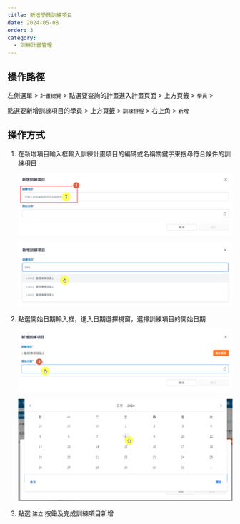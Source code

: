 ```yaml
---
title: 新增學員訓練項目
date: 2024-05-08
order: 3
category:
  - 訓練計畫管理
---
```


## 操作路徑

左側選單 > ```計畫總覽``` > 點選要查詢的計畫進入計畫頁面 > 上方頁籤 > ```學員``` >

點選要新增訓練項目的學員 > 上方頁籤 > ```訓練排程``` > 右上角 > ```新增```

## 操作方式

1. 在新增項目輸入框輸入訓練計畫項目的編碼或名稱關鍵字來搜尋符合條件的訓練項目

    ![輸入訓練項目關鍵字](images/add-item-1.png)

    ![選擇要新增的訓練項目](images/add-item-2.png)

2. 點選開始日期輸入框，進入日期選擇視窗，選擇訓練項目的開始日期

    ![點期輸入框開啟日期選擇視窗](images/add-item-3.png)

    ![選擇訓練項目的開始日期](images/add-item-4.png)

3. 點選 ```建立``` 按鈕及完成訓練項目新增
